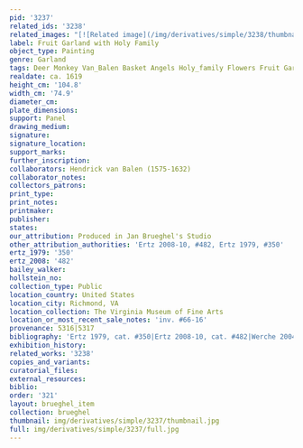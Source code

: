```yaml
---
pid: '3237'
related_ids: '3238'
related_images: "[![Related image](/img/derivatives/simple/3238/thumbnail.jpg)](/brughel/3238)"
label: Fruit Garland with Holy Family
object_type: Painting
genre: Garland
tags: Deer Monkey Van_Balen Basket Angels Holy_family Flowers Fruit Garland Vegetables
realdate: ca. 1619
height_cm: '104.8'
width_cm: '74.9'
diameter_cm: 
plate_dimensions: 
support: Panel
drawing_medium: 
signature: 
signature_location: 
support_marks: 
further_inscription: 
collaborators: Hendrick van Balen (1575-1632)
collaborator_notes: 
collectors_patrons: 
print_type: 
print_notes: 
printmaker: 
publisher: 
states: 
our_attribution: Produced in Jan Brueghel's Studio
other_attribution_authorities: 'Ertz 2008-10, #482, Ertz 1979, #350'
ertz_1979: '350'
ertz_2008: '482'
bailey_walker: 
hollstein_no: 
collection_type: Public
location_country: United States
location_city: Richmond, VA
location_collection: The Virginia Museum of Fine Arts
location_or_most_recent_sale_notes: 'inv. #66-16'
provenance: 5316|5317
bibliography: 'Ertz 1979, cat. #350|Ertz 2008-10, cat. #482|Werche 2004, A.45'
exhibition_history: 
related_works: '3238'
copies_and_variants: 
curatorial_files: 
external_resources: 
biblio: 
order: '321'
layout: brueghel_item
collection: brueghel
thumbnail: img/derivatives/simple/3237/thumbnail.jpg
full: img/derivatives/simple/3237/full.jpg
---
```


